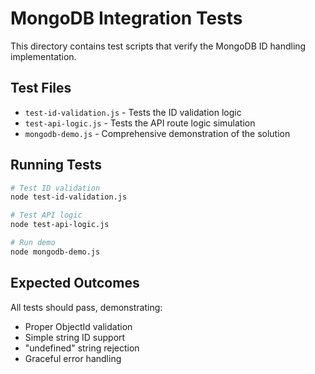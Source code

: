 # MongoDB Integration Tests

This directory contains test scripts that verify the MongoDB ID handling implementation.

## Test Files

- `test-id-validation.js` - Tests the ID validation logic
- `test-api-logic.js` - Tests the API route logic simulation
- `mongodb-demo.js` - Comprehensive demonstration of the solution

## Running Tests

```bash
# Test ID validation
node test-id-validation.js

# Test API logic
node test-api-logic.js

# Run demo
node mongodb-demo.js
```

## Expected Outcomes

All tests should pass, demonstrating:
- Proper ObjectId validation
- Simple string ID support
- "undefined" string rejection
- Graceful error handling